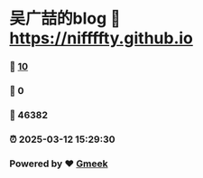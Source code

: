 # 吴广喆的blog :link: https://niffffty.github.io 
### :page_facing_up: [10](https://niffffty.github.io/tag.html) 
### :speech_balloon: 0 
### :hibiscus: 46382 
### :alarm_clock: 2025-03-12 15:29:30 
### Powered by :heart: [Gmeek](https://github.com/Meekdai/Gmeek)
